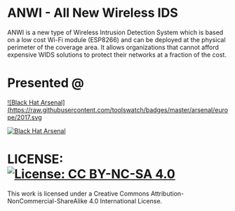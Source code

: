 # ANWI - All New Wireless IDS

ANWI is a new type of Wireless Intrusion Detection System which is based on a low cost Wi-Fi module (ESP8266) and can be deployed at the physical perimeter of the coverage area. It allows organizations that cannot afford expensive WIDS solutions to protect their networks at a fraction of the cost.

# Presented @

[![Black Hat Arsenal](https://raw.githubusercontent.com/toolswatch/badges/master/arsenal/europe/2017.svg ](https://www.toolswatch.org/2017/09/black-hat-arsenal-europe-2017-lineup/)

[![Black Hat Arsenal](https://raw.githubusercontent.com/toolswatch/badges/master/arsenal/usa/2018.svg)](http://www.toolswatch.org/2018/05/black-hat-arsenal-usa-2018-the-w0w-lineup/)
                      
# LICENSE: [![License: CC BY-NC-SA 4.0](https://licensebuttons.net/l/by-nc-sa/4.0/80x15.png)](https://creativecommons.org/licenses/by-nc-sa/4.0/)


This work is licensed under a Creative Commons Attribution-NonCommercial-ShareAlike 4.0 International License.

